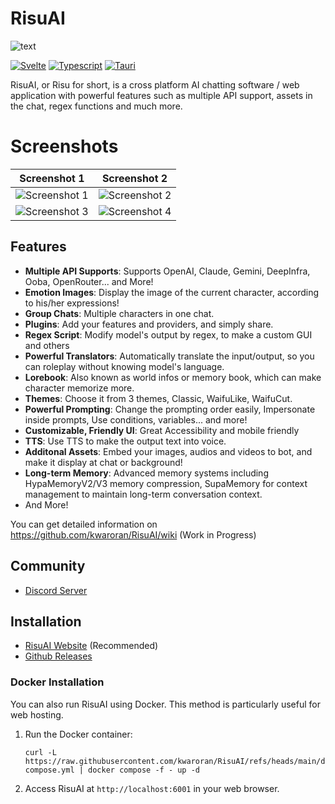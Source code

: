 # RisuAI

<picture>
  <source media="(prefers-color-scheme: dark)" srcset="https://github.com/kwaroran/RisuAI/assets/116663078/efbbfe78-65ad-43ef-89f8-36fa94826925">
  <img alt="text" src="https://github.com/kwaroran/RisuAI/assets/116663078/bc28e5a3-c6da-4a42-bfc1-f3ab3debdf65">
</picture>

[![Svelte](https://img.shields.io/badge/svelte-5-red?logo=svelte)](https://svelte.dev/) [![Typescript](https://img.shields.io/badge/typescript-5.6-blue?logo=typescript)](https://www.typescriptlang.org/) [![Tauri](https://img.shields.io/badge/tauri-2.5-%2324C8D8?logo=tauri)](https://tauri.app/)

RisuAI, or Risu for short, is a cross platform AI chatting software / web application with powerful features such as multiple API support, assets in the chat, regex functions and much more.

# Screenshots

|         Screenshot 1         |         Screenshot 2         |
| :--------------------------: | :--------------------------: |
| ![Screenshot 1][screenshot1] | ![Screenshot 2][screenshot2] |
| ![Screenshot 3][screenshot3] | ![Screenshot 4][screenshot4] |

[screenshot1]: https://github.com/kwaroran/RisuAI/assets/116663078/cccb9b33-5dbd-47d7-9c85-61464790aafe
[screenshot2]: https://github.com/kwaroran/RisuAI/assets/116663078/30d29f85-1380-4c73-9b82-1a40f2c5d2ea
[screenshot3]: https://github.com/kwaroran/RisuAI/assets/116663078/faad0de5-56f3-4176-b38e-61c2d3a8698e
[screenshot4]: https://github.com/kwaroran/RisuAI/assets/116663078/ef946882-2311-43e7-81e7-5ca2d484fa90

## Features

- **Multiple API Supports**: Supports OpenAI, Claude, Gemini, DeepInfra, Ooba, OpenRouter... and More!
- **Emotion Images**: Display the image of the current character, according to his/her expressions!
- **Group Chats**: Multiple characters in one chat.
- **Plugins**: Add your features and providers, and simply share.
- **Regex Script**: Modify model's output by regex, to make a custom GUI and others
- **Powerful Translators**: Automatically translate the input/output, so you can roleplay without knowing model's language.
- **Lorebook**: Also known as world infos or memory book, which can make character memorize more. 
- **Themes**: Choose it from 3 themes, Classic, WaifuLike, WaifuCut.
- **Powerful Prompting**: Change the prompting order easily, Impersonate inside prompts, Use conditions, variables... and more!
- **Customizable, Friendly UI**: Great Accessibility and mobile friendly
- **TTS**: Use TTS to make the output text into voice.
- **Additonal Assets**: Embed your images, audios and videos to bot, and make it display at chat or background!
- **Long-term Memory**: Advanced memory systems including HypaMemoryV2/V3 memory compression, SupaMemory for context management to maintain long-term conversation context.
- And More!

You can get detailed information on https://github.com/kwaroran/RisuAI/wiki (Work in Progress)

## Community

- [Discord Server](https://discord.gg/JzP8tB9ZK8)

## Installation

- [RisuAI Website](https://risuai.net) (Recommended)
- [Github Releases](https://github.com/kwaroran/RisuAI/releases)

### Docker Installation

You can also run RisuAI using Docker. This method is particularly useful for web hosting.

1. Run the Docker container:
   ```
   curl -L https://raw.githubusercontent.com/kwaroran/RisuAI/refs/heads/main/docker-compose.yml | docker compose -f - up -d
   ```

2. Access RisuAI at `http://localhost:6001` in your web browser.
